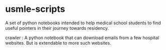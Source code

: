 # usmle-scripts

A set of python notebooks intended to help medical school students to find useful pointers in their journey towards residency. 

crawler : A python notebook that can download emails from a few hospital websites. But is extendable to more such websites. 
